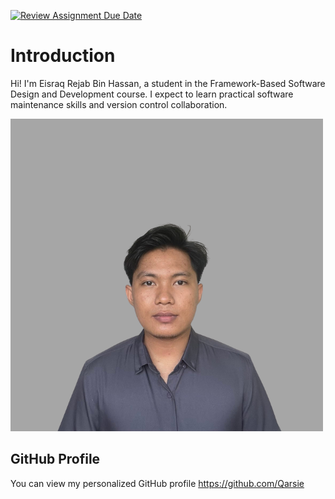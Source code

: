 [![Review Assignment Due Date](https://classroom.github.com/assets/deadline-readme-button-22041afd0340ce965d47ae6ef1cefeee28c7c493a6346c4f15d667ab976d596c.svg)](https://classroom.github.com/a/LQr4ft17)
# Introduction
Hi! I'm Eisraq Rejab Bin Hassan, a student in the Framework-Based Software Design and Development course. 
I expect to learn practical software maintenance skills and version control collaboration.

![My Image](me.png) 

## GitHub Profile

You can view my personalized GitHub profile https://github.com/Qarsie

